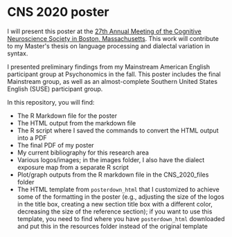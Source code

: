 # CNS 2020 poster

I will present this poster at the [27th Annual Meeting of the Cognitive Neuroscience Society in Boston, Massachusetts](https://www.cogneurosociety.org/cns-2020-program/). This work will contribute to my Master's thesis on language processing and dialectal variation in syntax. 

I presented preliminary findings from my Mainstream American English participant group at Psychonomics in the fall. This poster includes the final Mainstream group, as well as an almost-complete Southern United States English (SUSE) participant group.

In this repository, you will find:
- The R Markdown file for the poster
- The HTML output from the markdown file
- The R script where I saved the commands to convert the HTML output into a PDF
- The final PDF of my poster
- My current bibliography for this research area
- Various logos/images; in the images folder, I also have the dialect exposure map from a separate R script
- Plot/graph outputs from the R markdown file in the CNS_2020_files folder
- The HTML template from `posterdown_html` that I customized to achieve some of the formatting in the poster (e.g., adjusting the size of the logos in the title box, creating a new section title box with a different color, decreasing the size of the reference section); if you want to use this template, you need to find where you have `posterdown_html` downloaded and put this in the resources folder instead of the original template
